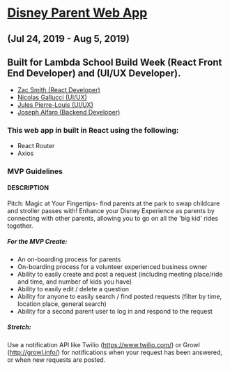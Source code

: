 # [Disney Parent Web App](https://react-disney.netlify.com/)

## (Jul 24, 2019 - Aug 5, 2019)

## Built for Lambda School Build Week (React Front End Developer) and (UI/UX Developer).

- [Zac Smith (React Developer)](https://github.com/zrsmith75)
- [Nicolas Gallucci (UI/UX)](https://github.com/CryptoN999)
- [Jules Pierre-Louis (UI/UX)](https://github.com/chefboyrdeuce)
- [Joseph Alfaro (Backend Developer)](https://github.com/Joe-Alfaro)

### This web app in built in React using the following:

- React Router
- Axios

### MVP Guidelines

#### DESCRIPTION

Pitch: Magic at Your Fingertips- find parents at the park to swap childcare and stroller passes with! Enhance your Disney Experience as parents by connecting with other parents, allowing you to go on all the 'big kid' rides together.

##### For the MVP Create:

- An on-boarding process for parents
- On-boarding process for a volunteer experienced business owner
- Ability to easily create and post a request (including meeting place/ride and time, and number of kids you have)
- Ability to easily edit / delete a question
- Ability for anyone to easily search / find posted requests (filter by time, location place, general search)
- Ability for a second parent user to log in and respond to the request

##### Stretch:

Use a notification API like Twilio (https://www.twilio.com/) or Growl (http://growl.info/) for notifications when your request has been answered, or when new requests are posted.
